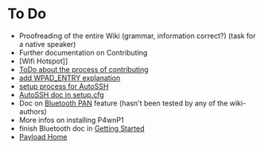# To Do

* Proofreading of the entire Wiki (grammar, information correct?) (task for a native speaker)
* Further documentation on Contributing
* [Wifi Hotspot]]
* [ToDo about the process of contributing](Contributing/Other-ways-to-contribute.md)
* [add WPAD_ENTRY explanation](Getting-Started/Setup.cfg.md)
* [setup process for AutoSSH](P4wnP1-W/AutoSSH.md)
* [AutoSSH doc in setup.cfg](Getting-Started/Setup.cfg.md)
* Doc on [Bluetooth PAN](P4wnP1-W/Bluetooth-Connectivity.md) feature (hasn't been tested by any of the wiki-authors)
* More infos on installing P4wnP1
* finish Bluetooth doc in [Getting Started](Getting-Started/Getting-Started.md)
* [Payload Home](Payload-Subfolder/Payload-Home.md)
